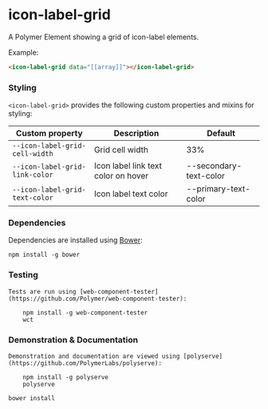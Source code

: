 # icon-label-grid

A Polymer Element showing a grid of icon-label elements.

Example:
```html
<icon-label-grid data="[[array]]"></icon-label-grid>
```

### Styling

`<icon-label-grid>` provides the following custom properties and mixins for styling:

Custom property                | Description                         | Default
-------------------------------|-------------------------------------|--------
`--icon-label-grid-cell-width` | Grid cell width                     | 33%
`--icon-label-grid-link-color` | Icon label link text color on hover | --secondary-text-color
`--icon-label-grid-text-color` | Icon label text color               | --primary-text-color

### Dependencies

Dependencies are installed using [Bower](http://bower.io/):

    npm install -g bower

### Testing

    Tests are run using [web-component-tester](https://github.com/Polymer/web-component-tester):

        npm install -g web-component-tester
        wct

### Demonstration & Documentation

    Demonstration and documentation are viewed using [polyserve](https://github.com/PolymerLabs/polyserve):

        npm install -g polyserve
        polyserve

    bower install
